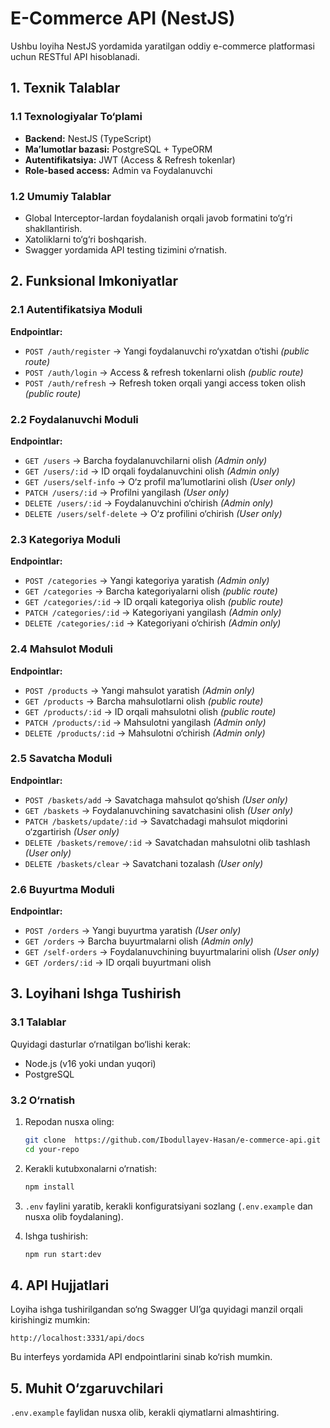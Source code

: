 # E-Commerce API (NestJS)

Ushbu loyiha NestJS yordamida yaratilgan oddiy e-commerce platformasi uchun RESTful API hisoblanadi.

## 1. Texnik Talablar

### 1.1 Texnologiyalar To‘plami
- **Backend:** NestJS (TypeScript)
- **Ma’lumotlar bazasi:** PostgreSQL + TypeORM
- **Autentifikatsiya:** JWT (Access & Refresh tokenlar)
- **Role-based access:** Admin va Foydalanuvchi

### 1.2 Umumiy Talablar
- Global Interceptor-lardan foydalanish orqali javob formatini to‘g‘ri shakllantirish.
- Xatoliklarni to‘g‘ri boshqarish.
- Swagger yordamida API testing tizimini o‘rnatish.

## 2. Funksional Imkoniyatlar

### 2.1 Autentifikatsiya Moduli
**Endpointlar:**
- `POST /auth/register` → Yangi foydalanuvchi ro‘yxatdan o‘tishi *(public route)*
- `POST /auth/login` → Access & refresh tokenlarni olish *(public route)*
- `POST /auth/refresh` → Refresh token orqali yangi access token olish *(public route)*

### 2.2 Foydalanuvchi Moduli
**Endpointlar:**
- `GET /users` → Barcha foydalanuvchilarni olish *(Admin only)*
- `GET /users/:id` → ID orqali foydalanuvchini olish *(Admin only)*
- `GET /users/self-info` → O‘z profil ma’lumotlarini olish *(User only)*
- `PATCH /users/:id` → Profilni yangilash *(User only)*
- `DELETE /users/:id` → Foydalanuvchini o‘chirish *(Admin only)*
- `DELETE /users/self-delete` → O‘z profilini o‘chirish *(User only)*

### 2.3 Kategoriya Moduli
**Endpointlar:**
- `POST /categories` → Yangi kategoriya yaratish *(Admin only)*
- `GET /categories` → Barcha kategoriyalarni olish *(public route)*
- `GET /categories/:id` → ID orqali kategoriya olish *(public route)*
- `PATCH /categories/:id` → Kategoriyani yangilash *(Admin only)*
- `DELETE /categories/:id` → Kategoriyani o‘chirish *(Admin only)*

### 2.4 Mahsulot Moduli
**Endpointlar:**
- `POST /products` → Yangi mahsulot yaratish *(Admin only)*
- `GET /products` → Barcha mahsulotlarni olish *(public route)*
- `GET /products/:id` → ID orqali mahsulotni olish *(public route)*
- `PATCH /products/:id` → Mahsulotni yangilash *(Admin only)*
- `DELETE /products/:id` → Mahsulotni o‘chirish *(Admin only)*

### 2.5 Savatcha Moduli
**Endpointlar:**
- `POST /baskets/add` → Savatchaga mahsulot qo‘shish *(User only)*
- `GET /baskets` → Foydalanuvchining savatchasini olish *(User only)*
- `PATCH /baskets/update/:id` → Savatchadagi mahsulot miqdorini o‘zgartirish *(User only)*
- `DELETE /baskets/remove/:id` → Savatchadan mahsulotni olib tashlash *(User only)*
- `DELETE /baskets/clear` → Savatchani tozalash *(User only)*

### 2.6 Buyurtma Moduli
**Endpointlar:**
- `POST /orders` → Yangi buyurtma yaratish *(User only)*
- `GET /orders` → Barcha buyurtmalarni olish *(Admin only)*
- `GET /self-orders` → Foydalanuvchining buyurtmalarini olish *(User only)*
- `GET /orders/:id` → ID orqali buyurtmani olish

## 3. Loyihani Ishga Tushirish

### 3.1 Talablar
Quyidagi dasturlar o‘rnatilgan bo‘lishi kerak:
- Node.js (v16 yoki undan yuqori)
- PostgreSQL

### 3.2 O‘rnatish
1. Repodan nusxa oling:
   ```sh
   git clone  https://github.com/Ibodullayev-Hasan/e-commerce-api.git 
   cd your-repo
   ```
2. Kerakli kutubxonalarni o‘rnatish:
   ```sh
   npm install
   ```
3. `.env` faylini yaratib, kerakli konfiguratsiyani sozlang (`.env.example` dan nusxa olib foydalaning).

4. Ishga tushirish:
   ```sh
   npm run start:dev
   ```

## 4. API Hujjatlari
Loyiha ishga tushirilgandan so‘ng Swagger UI’ga quyidagi manzil orqali kirishingiz mumkin:
```
http://localhost:3331/api/docs
```
Bu interfeys yordamida API endpointlarini sinab ko‘rish mumkin.

## 5. Muhit O‘zgaruvchilari
`.env.example` faylidan nusxa olib, kerakli qiymatlarni almashtiring.


